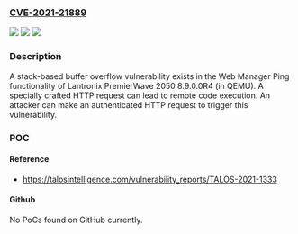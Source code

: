 ### [CVE-2021-21889](https://cve.mitre.org/cgi-bin/cvename.cgi?name=CVE-2021-21889)
![](https://img.shields.io/static/v1?label=Product&message=Lantronix&color=blue)
![](https://img.shields.io/static/v1?label=Version&message=n%2Fa&color=blue)
![](https://img.shields.io/static/v1?label=Vulnerability&message=stack-based%20buffer%20overflow&color=brighgreen)

### Description

A stack-based buffer overflow vulnerability exists in the Web Manager Ping functionality of Lantronix PremierWave 2050 8.9.0.0R4 (in QEMU). A specially crafted HTTP request can lead to remote code execution. An attacker can make an authenticated HTTP request to trigger this vulnerability.

### POC

#### Reference
- https://talosintelligence.com/vulnerability_reports/TALOS-2021-1333

#### Github
No PoCs found on GitHub currently.

